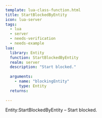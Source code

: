 ```yaml
---
template: lua-class-function.html
title: StartBlockedByEntity
icon: lua-server
tags:
  - lua
  - server
  - needs-verification
  - needs-example
lua:
  library: Entity
  function: StartBlockedByEntity
  realm: server
  description: "Start blocked."
  
  arguments:
    - name: "blockingEntity"
      type: Entity
  returns:
    
---
```


<div class="lua__search__keywords">
Entity:StartBlockedByEntity &#x2013; Start blocked.
</div>
